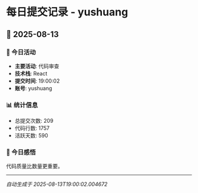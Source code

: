 # 每日提交记录 - yushuang

## 📅 2025-08-13

### 🎯 今日活动
- **主要活动**: 代码审查
- **技术栈**: React
- **提交时间**: 19:00:02
- **账号**: yushuang

### 📊 统计信息
- 总提交次数: 209
- 代码行数: 1757
- 活跃天数: 590

### 💭 今日感悟
代码质量比数量更重要。

---
*自动生成于 2025-08-13T19:00:02.004672*
